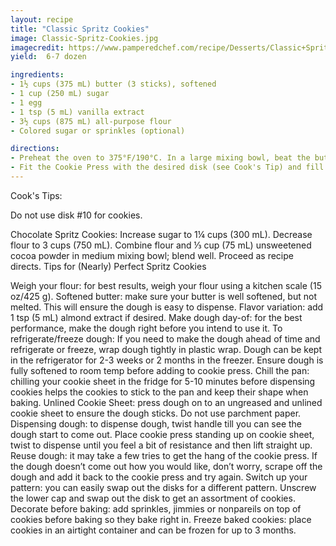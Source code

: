 ```yaml
---
layout: recipe
title: "Classic Spritz Cookies"
image: Classic-Spritz-Cookies.jpg
imagecredit: https://www.pamperedchef.com/recipe/Desserts/Classic+Spritz+Cookies+Recipe+%26+Tips/87807
yield:  6-7 dozen

ingredients:
- 1½ cups (375 mL) butter (3 sticks), softened
- 1 cup (250 mL) sugar
- 1 egg
- 1 tsp (5 mL) vanilla extract
- 3½ cups (875 mL) all-purpose flour
- Colored sugar or sprinkles (optional)

directions:
- Preheat the oven to 375°F/190°C. In a large mixing bowl, beat the butter and sugar on medium speed of the electric mixer about 3 minutes or until creamy, scraping down the sides as necessary. Add the egg and vanilla; beat well. Add the flour; mix on low speed just until blended, scraping down the sides as necessary. (The dough will be soft; do not refrigerate.)
- Fit the Cookie Press with the desired disk (see Cook's Tip) and fill it with the dough. Press the dough onto the Cookie Sheet 1" (2.5 cm) apart. Decorate the cookies with colored sugar or sprinkles, if desired. Bake 10-12 minutes or until the edges are light golden brown. Cool the cookies 2 minutes on the Cookie Sheet, then remove to the Stackable Cooling Rack. Repeat with the remaining dough.
---
```

Cook's Tips:

Do not use disk #10 for cookies. 

Chocolate Spritz Cookies: Increase sugar to 1¼ cups (300 mL). Decrease flour to 3 cups (750 mL). Combine flour and ⅓ cup (75 mL) unsweetened cocoa powder in medium mixing bowl; blend well. Proceed as recipe directs.
Tips for (Nearly) Perfect Spritz Cookies

Weigh your flour: for best results, weigh your flour using a kitchen scale (15 oz/425 g).
Softened butter: make sure your butter is well softened, but not melted. This will ensure the dough is easy to dispense.
Flavor variation: add 1 tsp (5 mL) almond extract if desired.
Make dough day-of: for the best performance, make the dough right before you intend to use it.
To refrigerate/freeze dough: If you need to make the dough ahead of time and refrigerate or freeze, wrap dough tightly in plastic wrap. Dough can be kept in the refrigerator for 2-3 weeks or 2 months in the freezer. Ensure dough is fully softened to room temp before adding to cookie press.
Chill the pan: chilling your cookie sheet in the fridge for 5-10 minutes before dispensing cookies helps the cookies to stick to the pan and keep their shape when baking.
Unlined Cookie Sheet: press dough on to an ungreased and unlined cookie sheet to ensure the dough sticks. Do not use parchment paper.
Dispensing dough: to dispense dough, twist handle till you can see the dough start to come out. Place cookie press standing up on cookie sheet, twist to dispense until you feel a bit of resistance and then lift straight up.
Reuse dough: it may take a few tries to get the hang of the cookie press. If the dough doesn’t come out how you would like, don’t worry, scrape off the dough and add it back to the cookie press and try again.
Switch up your pattern: you can easily swap out the disks for a different pattern. Unscrew the lower cap and swap out the disk to get an assortment of cookies.
Decorate before baking: add sprinkles, jimmies or nonpareils on top of cookies before baking so they bake right in.
Freeze baked cookies: place cookies in an airtight container and can be frozen for up to 3 months.
